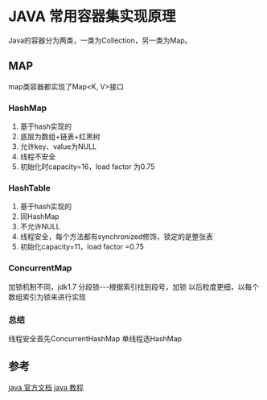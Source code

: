 # JAVA 常用容器集实现原理

Java的容器分为两类，一类为Collection，另一类为Map。

## MAP

map类容器都实现了Map<K, V>接口

### HashMap

1. 基于hash实现的
2. 底层为数组+链表+红黑树
3. 允许key、value为NULL
4. 线程不安全
5. 初始化时capacity=16，load factor 为0.75


### HashTable

1. 基于hash实现的
2. 同HashMap
3. 不允许NULL
4. 线程安全，每个方法都有synchronized修饰，锁定的是整张表
5. 初始化capacity=11，load factor =0.75

### ConcurrentMap

加锁机制不同，jdk1.7 分段锁---根据索引找到段号，加锁
以后粒度更细，以每个数组索引为锁来进行实现

### 总结

线程安全首先ConcurrentHashMap
单线程选HashMap


## 参考

[java 官方文档](https://docs.oracle.com/javase/8/docs/api/java/util/Collection.html)
[java 教程](https://docs.oracle.com/javase/tutorial/collections/interfaces/map.html)
